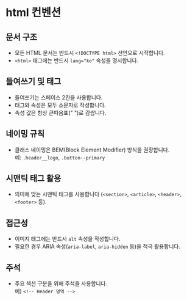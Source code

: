 # html 컨벤션

## 문서 구조
- 모든 HTML 문서는 반드시 `<!DOCTYPE html>` 선언으로 시작합니다.  
- `<html>` 태그에는 반드시 `lang="ko"` 속성을 명시합니다.

## 들여쓰기 및 태그
- 들여쓰기는 스페이스 2칸을 사용합니다.  
- 태그와 속성은 모두 소문자로 작성합니다.  
- 속성 값은 항상 큰따옴표(" ")로 감쌉니다.

## 네이밍 규칙
- 클래스 네이밍은 BEM(Block Element Modifier) 방식을 권장합니다.  
  예: `.header__logo`, `.button--primary`

## 시맨틱 태그 활용
- 의미에 맞는 시맨틱 태그를 사용합니다 (`<section>`, `<article>`, `<header>`, `<footer>` 등).

## 접근성
- 이미지 태그에는 반드시 `alt` 속성을 작성합니다.  
- 필요한 경우 ARIA 속성(`aria-label`, `aria-hidden` 등)을 적극 활용합니다.

## 주석
- 주요 섹션 구분을 위해 주석을 사용합니다.  
  예) `<!-- Header 영역 -->`
